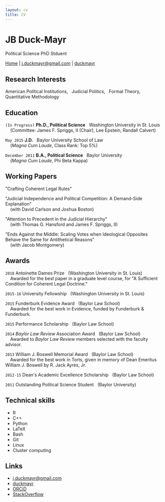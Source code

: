 ```yaml
---
layout: cv
title: CV
---
```


# JB Duck-Mayr
Political Science PhD Stduent

<div id="webaddress">
<a href="{{site.baseurl}}/">Home</a>
|
<i class="fa fa-envelope"></i> <a href="mailto:j.duckmayr@gmail.com">j.duckmayr@gmail.com</a>
|
<i class="fa fa-github"></i> <a href="http://github.com/duckmayr">duckmayr</a>
</div>

## Research Interests

American Political Institutions, &nbsp; Judicial Politics, &nbsp; Formal Theory, &nbsp; Quantitative Methodology

## Education

`(In Progress)`
__Ph.D., Political Science__ &nbsp; Washington University in St. Louis  
&nbsp;&nbsp;&nbsp;&nbsp;(Committee: James F. Spriggs, II (Chair), Lee Epstein, Randall Calvert)

`May 2015`
__J.D.__ &nbsp; Baylor University School of Law  
&nbsp;&nbsp;&nbsp;&nbsp;(*Magna Cum Laude*, Class Rank: Top 5%)

`December 2011`
__B.A., Political Science__ &nbsp; Baylor University  
&nbsp;&nbsp;&nbsp;&nbsp;(*Magna Cum Laude*, Phi Beta Kappa)

## Working Papers

"Crafting Coherent Legal Rules"

"Judicial Independence and Political Competition: A Demand-Side Explanation"  
&nbsp;&nbsp;&nbsp;&nbsp;(with David Carlson and Joshua Boston)

"Attention to Precedent in the Judicial Hierarchy"  
&nbsp;&nbsp;&nbsp;&nbsp;(with Thomas G. Hansford and James F. Spriggs, II)

"Ends Against the Middle:  Scaling Votes when Ideological Opposites Behave the Same for Antithetical Reasons"  
&nbsp;&nbsp;&nbsp;&nbsp;(with Jacob Montgomery)

## Awards

`2018`
Antoinette Dames Prize &nbsp; (Washington University in St. Louis)  
&nbsp;&nbsp;&nbsp;&nbsp;Awarded for the best paper in a graduate level course, for "A Sufficient Condition for Coherent Legal Doctrine."

`2015-16`
University Fellowship &nbsp; (Washington University in St. Louis)

`2015`
Funderburk Evidence Award &nbsp; (Baylor Law School)  
&nbsp;&nbsp;&nbsp;&nbsp;Awarded for the best work in Evidence, funded by Funderburk & Funderburk.

`2015`
Performance Scholarship &nbsp; (Baylor Law School)

`2014`
_Baylor Law Review_ Association Award &nbsp; (Baylor Law School)  
&nbsp;&nbsp;&nbsp;&nbsp;Awarded to _Baylor Law Review_ members selected with the faculty advisor.

`2013`
William J. Boswell Memorial Award &nbsp; (Baylor Law School)  
&nbsp;&nbsp;&nbsp;&nbsp;Awarded for the best work in Torts, given in memory of Dean Emeritus William J. Boswell by R. Jack Ayres, Jr.    

`2012-15`
Dean's Academic Excellence Scholarship &nbsp; (Baylor Law School)

`2011`
Outstanding Political Science Student &nbsp; (Baylor University)

## Technical skills

* R
* C++
* Python
* LaTeX
* Bash
* Git
* Linux
* Cluster computing

## Links

<!-- fa are fontawesome, ai are academicons -->
* <i class="fa fa-envelope"></i> <a href="mailto:j.duckmayr@gmail.com">j.duckmayr@gmail.com</a><br />
* <i class="fa fa-github"></i> <a href="http://github.com/duckmayr">duckmayr</a><br />
* <i class="ai ai-orcid"></i> <a href="https://orcid.org/0000-0002-2231-1294">ORCiD</a>
* <i class="fa fa-stack-overflow"></i> <a href="http://stackoverflow.com/users/8386140/duckmayr">StackOverflow</a>

<!-- ### Footer

Last updated: May 2019 -->


